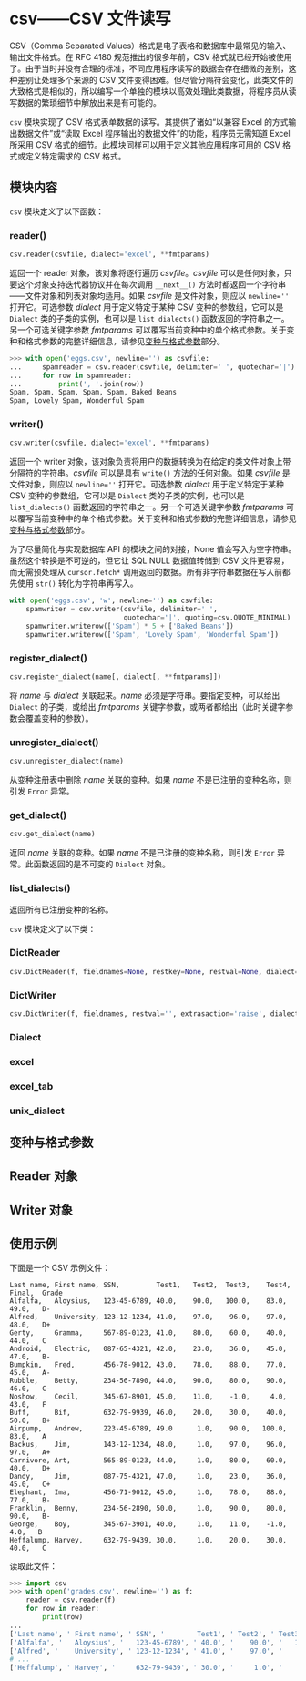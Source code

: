 # csv——CSV 文件读写

CSV（Comma Separated Values）格式是电子表格和数据库中最常见的输入、输出文件格式。在 RFC 4180 规范推出的很多年前，CSV 格式就已经开始被使用了。由于当时并没有合理的标准，不同应用程序读写的数据会存在细微的差别，这种差别让处理多个来源的 CSV 文件变得困难。但尽管分隔符会变化，此类文件的大致格式是相似的，所以编写一个单独的模块以高效处理此类数据，将程序员从读写数据的繁琐细节中解放出来是有可能的。

`csv` 模块实现了 CSV 格式表单数据的读写。其提供了诸如“以兼容 Excel 的方式输出数据文件”或“读取 Excel 程序输出的数据文件”的功能，程序员无需知道 Excel 所采用 CSV 格式的细节。此模块同样可以用于定义其他应用程序可用的 CSV 格式或定义特定需求的 CSV 格式。

## 模块内容

`csv` 模块定义了以下函数：

### reader()

```python
csv.reader(csvfile, dialect='excel', **fmtparams)
```

返回一个 reader 对象，该对象将逐行遍历 *csvfile*。*csvfile* 可以是任何对象，只要这个对象支持迭代器协议并在每次调用 `__next__()` 方法时都返回一个字符串——文件对象和列表对象均适用。如果 *csvfile* 是文件对象，则应以 `newline=''` 打开它。可选参数 *dialect* 用于定义特定于某种 CSV 变种的参数组，它可以是 `Dialect` 类的子类的实例，也可以是 `list_dialects()` 函数返回的字符串之一。另一个可选关键字参数 *fmtparams* 可以覆写当前变种中的单个格式参数。关于变种和格式参数的完整详细信息，请参见[变种与格式参数](#变种与格式参数)部分。

```python
>>> with open('eggs.csv', newline='') as csvfile:
...     spamreader = csv.reader(csvfile, delimiter=' ', quotechar='|')
...     for row in spamreader:
...         print(', '.join(row))
Spam, Spam, Spam, Spam, Spam, Baked Beans
Spam, Lovely Spam, Wonderful Spam
```

### writer()

```python
csv.writer(csvfile, dialect='excel', **fmtparams)
```

返回一个 writer 对象，该对象负责将用户的数据转换为在给定的类文件对象上带分隔符的字符串。*csvfile* 可以是具有 `write()` 方法的任何对象。如果 *csvfile* 是文件对象，则应以 `newline=''` 打开它。可选参数 *dialect* 用于定义特定于某种 CSV 变种的参数组，它可以是 `Dialect` 类的子类的实例，也可以是 `list_dialects()` 函数返回的字符串之一。另一个可选关键字参数 *fmtparams* 可以覆写当前变种中的单个格式参数。关于变种和格式参数的完整详细信息，请参见[变种与格式参数](#变种与格式参数)部分。

为了尽量简化与实现数据库 API 的模块之间的对接，None 值会写入为空字符串。虽然这个转换是不可逆的，但它让 SQL NULL 数据值转储到 CSV 文件更容易，而无需预处理从 `cursor.fetch*` 调用返回的数据。所有非字符串数据在写入前都先使用 `str()` 转化为字符串再写入。

```python
with open('eggs.csv', 'w', newline='') as csvfile:
    spamwriter = csv.writer(csvfile, delimiter=' ',
                            quotechar='|', quoting=csv.QUOTE_MINIMAL)
    spamwriter.writerow(['Spam'] * 5 + ['Baked Beans'])
    spamwriter.writerow(['Spam', 'Lovely Spam', 'Wonderful Spam'])
```

### register_dialect()

```python
csv.register_dialect(name[, dialect[, **fmtparams]])
```

将 *name* 与 *dialect* 关联起来。*name* 必须是字符串。要指定变种，可以给出 `Dialect` 的子类，或给出 *fmtparams* 关键字参数，或两者都给出（此时关键字参数会覆盖变种的参数）。

### unregister_dialect()

```python
csv.unregister_dialect(name)
```

从变种注册表中删除 *name* 关联的变种。如果 *name* 不是已注册的变种名称，则引发 `Error` 异常。

### get_dialect()

```python
csv.get_dialect(name)
```

返回 *name* 关联的变种。如果 *name* 不是已注册的变种名称，则引发 `Error` 异常。此函数返回的是不可变的 `Dialect` 对象。

### list_dialects()

返回所有已注册变种的名称。

`csv` 模块定义了以下类：

### DictReader

```python
csv.DictReader(f, fieldnames=None, restkey=None, restval=None, dialect='excel', *args, **kwds)
```

### DictWriter

```python
csv.DictWriter(f, fieldnames, restval='', extrasaction='raise', dialect='excel', *args, **kwds)
```

### Dialect

### excel

### excel_tab

### unix_dialect




## 变种与格式参数

## Reader 对象

## Writer 对象

## 使用示例

下面是一个 CSV 示例文件：

``` title="grades.csv"
Last name, First name, SSN,         Test1,   Test2,  Test3,    Test4,   Final,  Grade
Alfalfa,   Aloysius,   123-45-6789, 40.0,    90.0,   100.0,    83.0,    49.0,   D-
Alfred,    University, 123-12-1234, 41.0,    97.0,    96.0,    97.0,    48.0,   D+
Gerty,     Gramma,     567-89-0123, 41.0,    80.0,    60.0,    40.0,    44.0,   C
Android,   Electric,   087-65-4321, 42.0,    23.0,    36.0,    45.0,    47.0,   B-
Bumpkin,   Fred,       456-78-9012, 43.0,    78.0,    88.0,    77.0,    45.0,   A-
Rubble,    Betty,      234-56-7890, 44.0,    90.0,    80.0,    90.0,    46.0,   C-
Noshow,    Cecil,      345-67-8901, 45.0,    11.0,    -1.0,     4.0,    43.0,   F
Buff,      Bif,        632-79-9939, 46.0,    20.0,    30.0,    40.0,    50.0,   B+
Airpump,   Andrew,     223-45-6789, 49.0      1.0,    90.0,   100.0,    83.0,   A
Backus,    Jim,        143-12-1234, 48.0,     1.0,    97.0,    96.0,    97.0,   A+
Carnivore, Art,        565-89-0123, 44.0,     1.0,    80.0,    60.0,    40.0,   D+
Dandy,     Jim,        087-75-4321, 47.0,     1.0,    23.0,    36.0,    45.0,   C+
Elephant,  Ima,        456-71-9012, 45.0,     1.0,    78.0,    88.0,    77.0,   B-
Franklin,  Benny,      234-56-2890, 50.0,     1.0,    90.0,    80.0,    90.0,   B-
George,    Boy,        345-67-3901, 40.0,     1.0,    11.0,    -1.0,     4.0,   B
Heffalump, Harvey,     632-79-9439, 30.0,     1.0,    20.0,    30.0,    40.0,   C
```

读取此文件：

```python
>>> import csv
>>> with open('grades.csv', newline='') as f:
    reader = csv.reader(f)
    for row in reader:
        print(row)
... 
['Last name', ' First name', ' SSN', '        Test1', ' Test2', ' Test3', ' Test4', ' Final', ' Grade']
['Alfalfa', '   Aloysius', '   123-45-6789', ' 40.0', '    90.0', '   100.0', '    83.0', '    49.0', '   D-']
['Alfred', '    University', ' 123-12-1234', ' 41.0', '    97.0', '    96.0', '    97.0', '    48.0', '   D+']
# ...
['Heffalump', ' Harvey', '     632-79-9439', ' 30.0', '     1.0', '    20.0', '    30.0', '    40.0', '   C']
```
